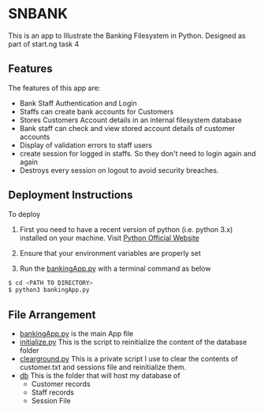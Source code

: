 # SNBANK

This is an app to Illustrate the Banking Filesystem in Python. Designed as part of start.ng task 4

## Features

The features of this app are:

+ Bank Staff Authentication and Login
+ Staffs can create bank accounts for Customers
+ Stores Customers Account details in an internal filesystem database
+ Bank staff can check and view stored account details of customer accounts
+ Display of validation errors to staff users
+ create session for logged in staffs. So they don't need to login again and again
+ Destroys every session on logout to avoid security breaches.

## Deployment Instructions

To deploy

1. First you need to have a recent version of python (i.e. python 3.x) installed on your machine. Visit [Python Official Website](www.python.org)

2. Ensure that your environment variables are properly set

3. Run the [bankingApp.py](bankingApp.py) with a terminal command as below

```bash
$ cd <PATH TO DIRECTORY>
$ python3 bankingApp.py
```

## File Arrangement

+ [bankingApp.py](bankingApp.py) is the main App file
+ [initialize.py](bankingApp.py) This is the script to reinitialize the content of the database folder
+ [clearground.py](clearground.py) This is a private script I use to clear the contents of customer.txt and sessions file and reinitialize them.
+ [db](db/) This is the folder that will host my database of
  + Customer records
  + Staff records
  + Session File
